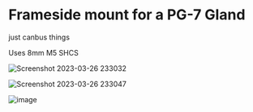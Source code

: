 # Frameside mount for a PG-7 Gland 
just canbus things

Uses 8mm M5 SHCS

![Screenshot 2023-03-26 233032](https://user-images.githubusercontent.com/5184392/227860022-28125ce5-54cb-4a55-b2f9-88fa5c8824ce.png)

![Screenshot 2023-03-26 233047](https://user-images.githubusercontent.com/5184392/227860061-8fa78677-ba94-419a-b50f-801e97c59c38.png)

![image](https://user-images.githubusercontent.com/5184392/227860890-6822fd79-01e8-4366-be2d-d29b6a6d0973.png)

